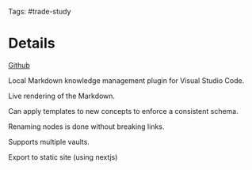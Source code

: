 Tags: #trade-study 

# Details
[Github](https://github.com/dendronhq/dendron)

Local Markdown knowledge management plugin for Visual Studio Code.

Live rendering of the Markdown.

Can apply templates to new concepts to enforce a consistent schema.

Renaming nodes is done without breaking links.

Supports multiple vaults.

Export to static site (using nextjs)